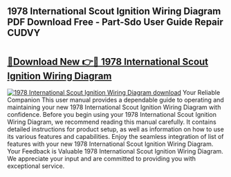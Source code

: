## 1978 International Scout Ignition Wiring Diagram PDF Download Free - Part-Sdo User Guide Repair CUDVY

# <h2><a href="http://dflreeq.blite.top/?on=1978+International+Scout+Ignition+Wiring+Diagram">🔗Download New 👉🔴 1978 International Scout Ignition Wiring Diagram</a></h2>

[![1978 International Scout Ignition Wiring Diagram download](https://i.imgur.com/lujVjoI.png)](http://dflreeq.blite.top/?on=1978+International+Scout+Ignition+Wiring+Diagram)
Your Reliable Companion This user manual provides a dependable guide to operating and maintaining your new 1978 International Scout Ignition Wiring Diagram with confidence. Before you begin using your 1978 International Scout Ignition Wiring Diagram, we recommend reading this manual carefully. It contains detailed instructions for product setup, as well as information on how to use its various features and capabilities. Enjoy the seamless integration of list of features with your new 1978 International Scout Ignition Wiring Diagram. Your Feedback is Valuable 1978 International Scout Ignition Wiring Diagram. We appreciate your input and are committed to providing you with exceptional service.
